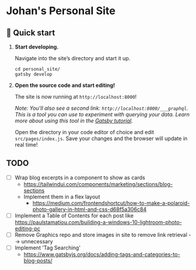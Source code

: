 # Johan's Personal Site

## 🚀 Quick start

1.  **Start developing.**

    Navigate into the site’s directory and start it up.

    ```shell
    cd personal_site/
    gatsby develop
    ```

1.  **Open the source code and start editing!**

    The site is now running at `http://localhost:8000`!

    _Note: You'll also see a second link: _`http://localhost:8000/___graphql`_. This is a tool you can use to experiment with querying your data. Learn more about using this tool in the [Gatsby tutorial](https://www.gatsbyjs.org/tutorial/part-five/#introducing-graphiql)._

    Open the directory in your code editor of choice and edit `src/pages/index.js`. Save your changes and the browser will update in real time!

## TODO

- [ ] Wrap blog excerpts in a component to show as cards
  - https://tailwindui.com/components/marketing/sections/blog-sections
  - Implement them in a flex layout
    - https://medium.com/frontendshortcut/how-to-make-a-polaroid-photo-gallery-in-html-and-css-d68f5a306c84
- [ ] Implement a Table of Contents for each post like https://paulstamatiou.com/building-a-windows-10-lightroom-photo-editing-pc
- [ ] Remove Graphics repo and store images in site to remove link retrieval --> unnecessary
- [ ] Implement 'Tag Searching'
  - https://www.gatsbyjs.org/docs/adding-tags-and-categories-to-blog-posts/
